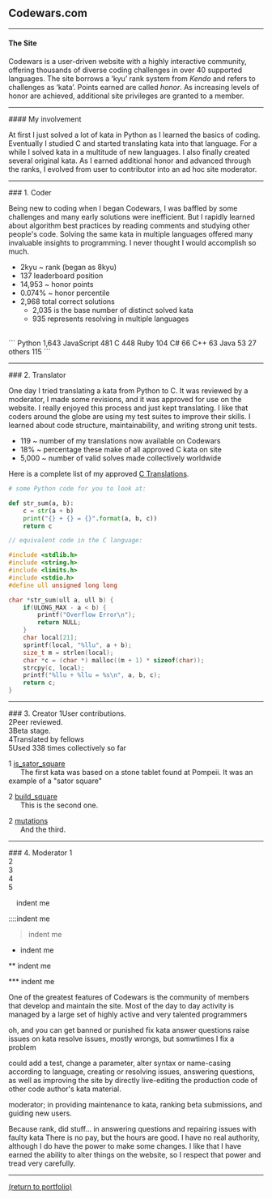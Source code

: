 ## Codewars.com
<hr>

#### The Site

Codewars is a user-driven website with a highly interactive community, offering thousands of diverse coding challenges in over 40 supported languages. The site borrows a ‘kyu’ rank system from _Kendo_ and refers to challenges as ‘kata’. Points earned are called _honor_. As increasing levels of honor are achieved, additional site privileges are granted to a member.
<hr>
#### My involvement

At first I just solved a lot of kata in Python as I learned the basics of coding. Eventually I studied C and started translating kata into that language. For a while I solved kata in a multitude of  new languages. I also finally created several original kata. As I earned additional honor and advanced through the ranks, I evolved from user to contributor into an ad hoc site moderator.
<hr>
### 1. Coder

Being new to coding when I began Codewars, I was baffled by some challenges and many early solutions were inefficient. But I rapidly learned about algorithm best practices by reading comments and studying other people's code. Solving the same kata in multiple languages offered many invaluable insights to programming. I never thought I would accomplish so much.
<br>
* 2kyu ~ rank (began as 8kyu)
* 137 leaderboard position 
* 14,953 ~ honor points 
* 0.074% ~ honor percentile
* 2,968 total correct solutions
    * 2,035 is the base number of distinct solved kata
    *   935 represents resolving in multiple languages
<br>
```
Python     1,643
JavaScript   481
C            448
Ruby         104
C#            66
C++           63
Java          53
27 others    115
```
<hr>
### 2. Translator

One day I tried translating a kata from Python to C. It was reviewed by a moderator, I made some revisions, and it was approved for use on the website. I really enjoyed this process and just kept translating. I like that coders around the globe are using my test suites to improve their skills. I learned about code structure, maintainability, and writing strong unit tests.

* 119 ~ number of my translations now available on Codewars
* 18% ~ percentage these make of all approved C kata on site
* 5,000 ~ number of valid solves made collectively worldwide

Here is a complete list of my approved [C Translations](/C_translations).

```python
# some Python code for you to look at:

def str_sum(a, b):
    c = str(a + b)
    print("{} + {} = {}".format(a, b, c))
    return c
```
```c
// equivalent code in the C language:

#include <stdlib.h>
#include <string.h>
#include <limits.h>
#include <stdio.h>
#define ull unsigned long long

char *str_sum(ull a, ull b) {
    if(ULONG_MAX - a < b) {
        printf("Overflow Error\n");
        return NULL;
    }
    char local[21];
    sprintf(local, "%llu", a + b);
    size_t m = strlen(local);
    char *c = (char *) malloc((m + 1) * sizeof(char));
    strcpy(c, local);
    printf("%llu + %llu = %s\n", a, b, c);
    return c;
}
```
<hr>
### 3. Creator
1User contributions.<br>
2Peer reviewed.<br>
3Beta stage.<br>
4Translated by fellows<br>
5Used 338 times collectively so far<br>

1 [is_sator_square](https://www.codewars.com/kata/5cb7baa989b1c50014a53333/python)<br>
&nbsp;&nbsp;&nbsp;&nbsp;&nbsp;&nbsp;The first kata was based on a stone tablet found at Pompeii. It was an example of a "sator square"

2 [build_square](https://www.codewars.com/kata/5cab471da732b30018968071/python)<br>
&nbsp;&nbsp;&nbsp;&nbsp;&nbsp;&nbsp;This is the second one.

2 [mutations](https://www.codewars.com/kata/5cb5eb1f03c3ff4778402099/python)<br>
&nbsp;&nbsp;&nbsp;&nbsp;&nbsp;&nbsp;And the third.
<hr>
### 4. Moderator <!-- <img src="images/grass pile.JPG"/> -->
1<br>
2<br>
3<br>
4<br>
5<br>

&nbsp;&nbsp;&nbsp;&nbsp;indent me


::::indent me


> indent me


* indent me


** indent me


*** indent me



One of the greatest features of Codewars is the community of members that develop and maintain the site. Most of the day to day activity is managed by a large set of highly active and very talented programmers

oh, and you can get banned or punished
fix kata
answer questions
raise issues on kata
resolve issues, mostly wrongs, but somwtimes I fix a problem

could add a test, change a parameter, alter syntax or name-casing according to language, 
creating or resolving issues, answering questions, as well as improving the site by directly live-editing the production code of other code author's kata material.

moderator; in providing maintenance to kata, ranking beta submissions, and guiding new users.

Because rank, did stuff... in answering questions and repairing issues with faulty kata
 There is no pay, but the hours are good. I have no real authority, although I do have the power to make some changes. I like that I have earned the ability to alter things on the website, so I respect that power and tread very carefully. 
<hr>
<a href="https://rowcased.github.io/">(return to portfolio)</a>

<!-- For more details see [GitHub Flavored Markdown](https://guides.github.com/features/mastering-markdown/). -->

